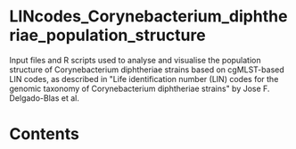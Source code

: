 # LINcodes_Corynebacterium_diphtheriae_population_structure
Input files and R scripts used to analyse and visualise the population structure of Corynebacterium diphtheriae strains based on cgMLST-based LIN codes, as described in "Life identification number (LIN) codes for the genomic taxonomy of Corynebacterium diphtheriae strains" by Jose F. Delgado-Blas et al.

# Contents
